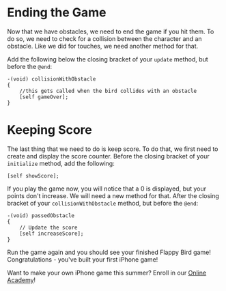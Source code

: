 Ending the Game
==================

Now that we have obstacles, we need to end the game if you hit them. To do so, we need to check for a collision
between the character and an obstacle. Like we did for touches, we need another method for that.

Add the following below the closing bracket of your ```update``` method,
but before the ```@end```:

    -(void) collisionWithObstacle
    {
        //this gets called when the bird collides with an obstacle
        [self gameOver];
    }

Keeping Score
=============

The last thing that we need to do is keep score. To do that, we first need to
create and display the score counter. Before the closing bracket of your
```initialize``` method, add the following:

    [self showScore];

If you play the game now, you will notice that a 0 is displayed, but
your points don't increase. We will need a new method for that. After
the closing bracket of your ```collisionWithObstacle``` method,
but before the ```@end```:

    -(void) passedObstacle
    {
        // Update the score
        [self increaseScore];
    }

Run the game again and you should see your finished Flappy Bird game! Congratulations - you've
built your first iPhone game!

Want to make your own iPhone game this summer? Enroll in our
[Online Academy](https://www.makegameswith.us/online-academy/)!
